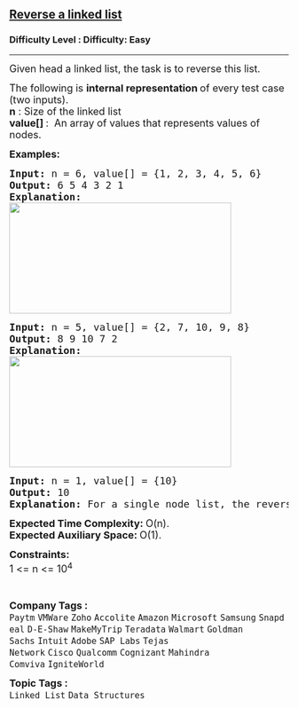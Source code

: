 <h2><a href="https://www.geeksforgeeks.org/problems/reverse-a-linked-list/1?page=1&company=SAP%20Labs&sortBy=submissions">Reverse a linked list</a></h2><h3>Difficulty Level : Difficulty: Easy</h3><hr><div class="problems_problem_content__Xm_eO"><p><span style="font-size: 18px;">Given head a linked list, the task is to reverse this list.</span></p>
<p><span style="font-size: 18px;">The following is <strong>internal representation </strong>of every test case (</span><span style="font-size: 18px;">two inputs). <br></span><span style="font-size: 18px;"><strong>n</strong> : Size of the linked list<br></span><strong><span style="font-size: 18px;">value[] </span></strong><span style="font-size: 18px;">:&nbsp; An array of values that represents values of nodes.</span></p>
<p><strong><span style="font-size: 18px;">Examples:</span></strong></p>
<pre><strong><span style="font-size: 18px;">Input: </span></strong><span style="font-size: 18px;">n = 6, value[] = {1, 2, 3, 4, 5, 6}
<strong>Output: </strong>6 5 4 3 2 1<strong>
Explanation:<br><img src="https://media.geeksforgeeks.org/img-practice/prod/addEditProblem/700005/Web/Other/blobid2_1718700706.png" width="400" height="200"><br></strong></span></pre>
<pre><strong><span style="font-size: 18px;">Input: </span></strong><span style="font-size: 18px;">n = 5, value[] =</span><strong><span style="font-size: 18px;"> </span></strong><span style="font-size: 18px;">{2, 7, 10, 9, 8} 
<strong>Output: </strong>8 9 10 7 2<strong>
Explanation:<br><img src="https://media.geeksforgeeks.org/img-practice/prod/addEditProblem/700005/Web/Other/blobid3_1718700739.png" width="400" height="200"><br></strong></span></pre>
<pre><strong><span style="font-size: 18px;">Input: </span></strong><span style="font-size: 18px;">n = 1, value[] = {10}
<strong>Output: </strong>10<strong>
Explanation: </strong>For a single node list, the reverse would be same as original</span>
</pre>
<p><span style="font-size: 18px;"><strong>Expected Time Complexity:&nbsp;</strong>O(n).<br><strong>Expected Auxiliary Space:&nbsp;</strong>O(1).</span></p>
<p><span style="font-size: 18px;"><strong>Constraints:</strong><br>1 &lt;= n &lt;= 10<sup>4</sup></span></p>
<p>&nbsp;</p></div><p><span style=font-size:18px><strong>Company Tags : </strong><br><code>Paytm</code>&nbsp;<code>VMWare</code>&nbsp;<code>Zoho</code>&nbsp;<code>Accolite</code>&nbsp;<code>Amazon</code>&nbsp;<code>Microsoft</code>&nbsp;<code>Samsung</code>&nbsp;<code>Snapdeal</code>&nbsp;<code>D-E-Shaw</code>&nbsp;<code>MakeMyTrip</code>&nbsp;<code>Teradata</code>&nbsp;<code>Walmart</code>&nbsp;<code>Goldman Sachs</code>&nbsp;<code>Intuit</code>&nbsp;<code>Adobe</code>&nbsp;<code>SAP Labs</code>&nbsp;<code>Tejas Network</code>&nbsp;<code>Cisco</code>&nbsp;<code>Qualcomm</code>&nbsp;<code>Cognizant</code>&nbsp;<code>Mahindra Comviva</code>&nbsp;<code>IgniteWorld</code>&nbsp;<br><p><span style=font-size:18px><strong>Topic Tags : </strong><br><code>Linked List</code>&nbsp;<code>Data Structures</code>&nbsp;